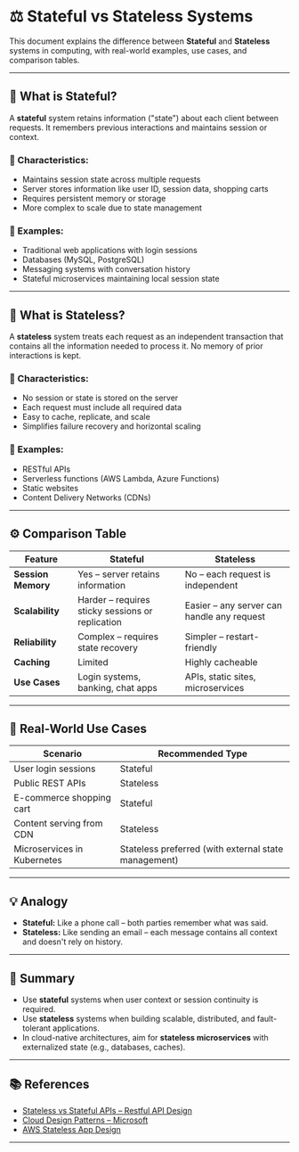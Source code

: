 # ⚖️ Stateful vs Stateless Systems

This document explains the difference between **Stateful** and **Stateless** systems in computing, with real-world examples, use cases, and comparison tables.

---

## 📌 What is Stateful?

A **stateful** system retains information ("state") about each client between requests. It remembers previous interactions and maintains session or context.

### 🔁 Characteristics:
- Maintains session state across multiple requests
- Server stores information like user ID, session data, shopping carts
- Requires persistent memory or storage
- More complex to scale due to state management

### 🧠 Examples:
- Traditional web applications with login sessions
- Databases (MySQL, PostgreSQL)
- Messaging systems with conversation history
- Stateful microservices maintaining local session state

---

## 🚀 What is Stateless?

A **stateless** system treats each request as an independent transaction that contains all the information needed to process it. No memory of prior interactions is kept.

### 🔁 Characteristics:
- No session or state is stored on the server
- Each request must include all required data
- Easy to cache, replicate, and scale
- Simplifies failure recovery and horizontal scaling

### 🧠 Examples:
- RESTful APIs
- Serverless functions (AWS Lambda, Azure Functions)
- Static websites
- Content Delivery Networks (CDNs)

---

## ⚙️ Comparison Table

| Feature               | Stateful                                | Stateless                              |
|-----------------------|------------------------------------------|----------------------------------------|
| **Session Memory**    | Yes – server retains information         | No – each request is independent       |
| **Scalability**       | Harder – requires sticky sessions or replication | Easier – any server can handle any request |
| **Reliability**       | Complex – requires state recovery        | Simpler – restart-friendly             |
| **Caching**           | Limited                                  | Highly cacheable                       |
| **Use Cases**         | Login systems, banking, chat apps        | APIs, static sites, microservices      |

---

## 🧩 Real-World Use Cases

| Scenario                         | Recommended Type |
|----------------------------------|------------------|
| User login sessions              | Stateful         |
| Public REST APIs                 | Stateless        |
| E-commerce shopping cart         | Stateful         |
| Content serving from CDN         | Stateless        |
| Microservices in Kubernetes      | Stateless preferred (with external state management) |

---

## 💡 Analogy

- **Stateful:** Like a phone call – both parties remember what was said.
- **Stateless:** Like sending an email – each message contains all context and doesn't rely on history.

---

## 📝 Summary

- Use **stateful** systems when user context or session continuity is required.
- Use **stateless** systems when building scalable, distributed, and fault-tolerant applications.
- In cloud-native architectures, aim for **stateless microservices** with externalized state (e.g., databases, caches).

---

## 📚 References

- [Stateless vs Stateful APIs – Restful API Design](https://restfulapi.net/statelessness/)
- [Cloud Design Patterns – Microsoft](https://docs.microsoft.com/en-us/azure/architecture/patterns/)
- [AWS Stateless App Design](https://docs.aws.amazon.com/whitepapers/latest/serverless-multi-tier-architectures-api-gateway-lambda/state-management.html)

---

